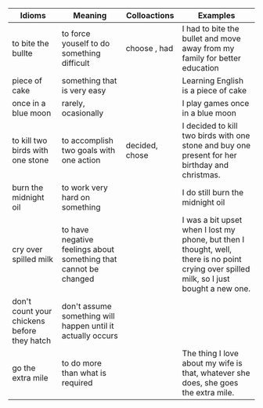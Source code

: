 |   Idioms   |   Meaning   |   Colloactions |   Examples  |  
|--------|---------|---------|------|
| to bite the bullte | to force youself to do something difficult | choose , had | I had to bite the bullet and move away from my family for better education |
| piece of cake | something that is very easy | | Learning English is a piece of cake | 
| once in a blue moon | rarely, ocasionally  |  |I play games once in a blue moon|
| to kill two birds with one stone | to accomplish two goals with one action | decided, chose | I decided to kill two birds with one stone and buy one present for her birthday and christmas. |
| burn the midnight oil | to work very hard on something |  |I do still burn the midnight oil|
| cry over spilled milk | to have negative feelings about something that cannot be changed | | I was a bit upset when I lost my phone, but then I thought, well, there is no point crying over spilled milk, so I just bought a new one. | 
| don't count your chickens before they hatch | don't assume something will happen until it actually occurs|||
| go the extra mile | to do more than what is required | |  The thing I love about my wife is that, whatever she does, she goes the extra mile. 